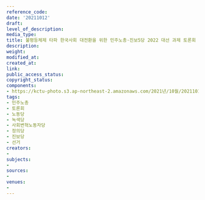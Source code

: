 ```yaml
---
reference_code: 
date: '20211012'
draft: 
level_of_description: 
media_type: 
title: 불평등체제 타파 한국사회 대전환을 위한 민주노총·진보5당 2022 대선 과제 토론회
description: 
weight: 
modified_at: 
created_at: 
link: 
public_access_status: 
copyright_status: 
components:
- https://kctu-photo.s3.ap-northeast-2.amazonaws.com/2021년/10월/20211012-불평등체제+타파+한국사회+대전환을+위한+민주노총·진보5당+2022+대선+과제+토론회_민주노총_토론회_노동당_녹색당_사회변혁노동자당_정의당_진보당_선거/_1D29709.jpg
tags:
- 민주노총
- 토론회
- 노동당
- 녹색당
- 사회변혁노동자당
- 정의당
- 진보당
- 선거
creators:
- 
subjects:
- 
sources:
- 
venues:
- 
---
```

